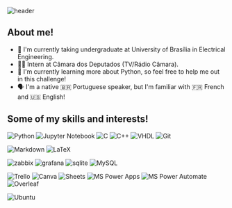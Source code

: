<!--
**jgarconi/jgarconi** is a ✨ _special_ ✨ repository because its `README.md` (this file) appears on your GitHub profile.

Here are some ideas to get you started:

- 🔭 I’m currently working on ...
- 🌱 I’m currently learning ...
- 👯 I’m looking to collaborate on ...
- 🤔 I’m looking for help with ...
- 💬 Ask me about ...
- 📫 How to reach me: ...
- 😄 Pronouns: ...
- ⚡ Fun fact: ...
-->
![header](https://capsule-render.vercel.app/api?type=waving&height=220&color=gradient&text=Hi%20there,%20I'm%20Juliana!&textBg=false&section=header&reversal=true&fontAlign=50&fontAlignY=40&animation=fadeIn)
## About me!

- 🔭 I'm currently taking undergraduate at University of Brasília in Electrical Engineering.
- 👷‍♀️ Intern at Câmara dos Deputados (TV/Rádio Câmara).
- 🌱 I'm currently learning more about Python, so feel free to help me out in this challenge!
- 🗣️ I'm a native :brazil: Portuguese speaker, but I'm familiar with :fr: French and :us: English! 


## Some of my skills and interests!

![Python](https://img.shields.io/badge/Python-3776AB?style=for-the-badge&logo=python&logoColor=white) ![Jupyter Notebook](https://img.shields.io/badge/jupyter-%23FA0F00.svg?style=for-the-badge&logo=jupyter&logoColor=white) ![C](https://img.shields.io/badge/C-00599C?style=for-the-badge&logo=c&logoColor=white) ![C++](https://img.shields.io/badge/C%2B%2B-00599C?style=for-the-badge&logo=c%2B%2B&logoColor=white) ![VHDL](https://abrir.link/tnYvC)  ![Git](https://img.shields.io/badge/Git-F05032?style=for-the-badge&logo=git&logoColor=white) 

 ![Markdown](https://img.shields.io/badge/markdown-%23000000.svg?style=for-the-badge&logo=markdown&logoColor=white) ![LaTeX](https://img.shields.io/badge/LaTeX-47A141?style=for-the-badge&logo=LaTeX&logoColor=white) 

![zabbix](https://img.shields.io/badge/Zabbix-d41c24.svg?style=for-the-badge&logo=data:image/svg+xml;base64,PHN2ZyB4bWxucz0iaHR0cDovL3d3dy53My5vcmcvMjAwMC9zdmciIHdpZHRoPSI2NCIgaGVpZ2h0PSI2NCI+PHBhdGggZD0iTTAgMGg2NHY2NEgweiIgZmlsbD0iI2QzMWYyNiIvPjxwYXRoIGQ9Ik0xOC44IDE1LjM4MmgyNi4zOTN2My40MjRsLTIxLjI0IDI2LjAyN2gyMS43NDR2My43ODRIMTguMjkzdi0zLjQzbDIxLjI0LTI2LjAySDE4Ljh6IiBmaWxsPSIjZmZmIi8+PC9zdmc+) ![grafana](https://img.shields.io/badge/Grafana-F46800?style=for-the-badge&logo=grafana&logoColor=white) ![sqlite](https://img.shields.io/badge/SQLite-07405E?style=for-the-badge&logo=sqlite&logoColor=white) ![MySQL](https://img.shields.io/badge/MySQL-005C84?style=for-the-badge&logo=mysql&logoColor=white)

![Trello](https://img.shields.io/badge/Trello-0052CC?style=for-the-badge&logo=trello&logoColor=white) ![Canva](https://img.shields.io/badge/Canva-%2300C4CC.svg?style=for-the-badge&logo=Canva&logoColor=white) ![Sheets](https://img.shields.io/badge/Google%20Sheets-34A853?style=for-the-badge&logo=google-sheets&logoColor=white) ![MS Power Apps](https://abrir.link/VcWCp) ![MS Power Automate](https://abrir.link/aRZDz) ![Overleaf](https://img.shields.io/badge/Overleaf-47A141?style=for-the-badge&logo=Overleaf&logoColor=white) 

![Ubuntu](https://img.shields.io/badge/Ubuntu-E95420?style=for-the-badge&logo=ubuntuo&logoColor=white)

